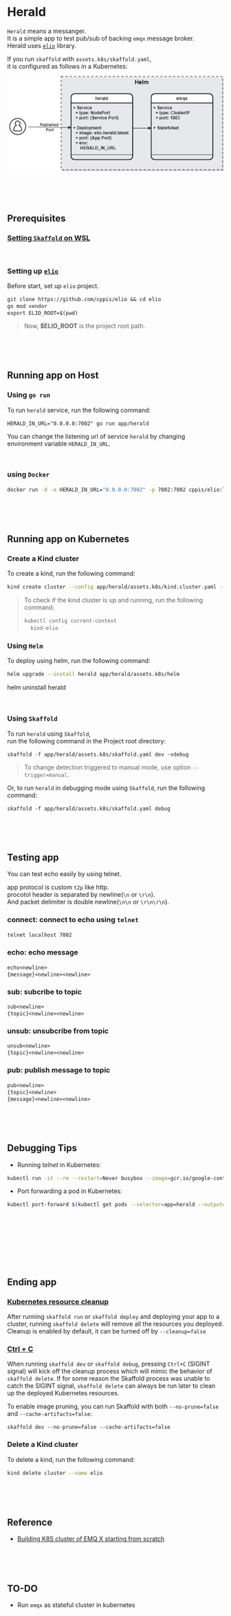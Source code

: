 # Herald
`Herald` means a messanger.  
It is a simple app to test pub/sub of backing `emqx` message broker.  
Herald uses [`elio`](https://github.com/cppis/elio) library.  

If you run `skaffold` with `assets.k8s/skaffold.yaml`,  
it is configured as follows in a Kubernetes:  

![docs/images/herald.helm](https://github.com/cppis/elio/blob/dev/docs/images/herald.helm.png?raw=true)  

<br/><br/><br/>

## Prerequisites  
### [Setting `Skaffold` on WSL](docs/setting.skaffold.md)  

<br/>

### Setting up [`elio`](https://github.com/cppis/elio)  

Before start, set up `elio` project.  
```
git clone https://github.com/cppis/elio && cd elio
go mod vendor
export ELIO_ROOT=$(pwd)
```

> Now, **$ELIO_ROOT** is the project root path.  

<br/><br/><br/>

## Running app on Host  
### Using `go run`  
To run `herald` service, run the following command:  
```shell
HERALD_IN_URL="0.0.0.0:7002" go run app/herald
```

You can change the listening url of service `herald` by changing  
environment variable `HERALD_IN_URL`.

<br/>

### using `Docker`  
```bash
docker run -d -e HERALD_IN_URL="0.0.0.0:7002" -p 7002:7002 cppis/elio:latest
```

<br/><br/><br/>

## Running app on Kubernetes  
### Create a Kind cluster  

To create a kind, run the following command:  
```bash
kind create cluster --config app/herald/assets.k8s/kind.cluster.yaml --name elio
```

> To check if the kind cluster is up and running, run the following command:  
> ```bash
> kubectl config current-context
>   kind-elio
> ```

### Using `Helm`  

To deploy using helm, run the following command:  
```bash
helm upgrade --install herald app/herald/assets.k8s/helm
```

helm uninstall herald

<br/>

### Using `Skaffold`  

To run `herald` using `Skaffold`,  
run the following command in the Project root directory:  
```shell
skaffold -f app/herald/assets.k8s/skaffold.yaml dev -vdebug
```

> To change detection triggered to manual mode, use option `--trigger=manual`.  

Or, to run `herald` in debugging mode using `Skaffold`, run the following command:  
```shell
skaffold -f app/herald/assets.k8s/skaffold.yaml debug
```

<br/><br/><br/>

## Testing app  
You can test echo easily by using telnet.  

app protocol is custom `t2p` like http.  
procotol header is separated by newline(`\n` or `\r\n`).  
And packet delimiter is double newline(`\n\n` or `\r\n\r\n`).

### connect: connect to echo using `telnet`  
  ```bash
  telnet localhost 7002
  ```

### echo: echo message    
  ```
  echo<newline>
  {message}<newline><newline>
  ```
### sub: subcribe to topic    
  ```
  sub<newline>
  {topic}<newline><newline>
  ```
### unsub: unsubcribe from topic  
  ```
  unsub<newline>
  {topic}<newline><newline>
  ```
### pub: publish message to topic  
  ```
  pub<newline>
  {topic}<newline>
  {message}<newline><newline>
  ```

<br/><br/><br/>

## Debugging Tips  

* Running _telnet_ in Kubernetes:

```bash
kubectl run -it --rm --restart=Never busybox --image=gcr.io/google-containers/busybox -- sh
```

* Port forwarding a pod in Kubernetes:
 
```bash
kubectl port-forward $(kubectl get pods --selector=app=herald --output=jsonpath={.items..metadata.name}) 7002:7002
```

<br/><br/><br/>

<br/><br/><br/>

## Ending app  
### [Kubernetes resource cleanup](https://skaffold.dev/docs/pipeline-stages/cleanup/#kubernetes-resource-cleanup)  
After running `skaffold run` or `skaffold deploy` and deploying your app to a cluster, running `skaffold delete` will remove all the resources you deployed. Cleanup is enabled by default, it can be turned off by `--cleanup=false`  

### [Ctrl + C](https://skaffold.dev/docs/pipeline-stages/cleanup/#ctrl--c)  
When running `skaffold dev` or `skaffold debug`, pressing `Ctrl+C` (SIGINT signal) will kick off the cleanup process which will mimic the behavior of `skaffold delete`. If for some reason the Skaffold process was unable to catch the SIGINT signal, `skaffold delete` can always be run later to clean up the deployed Kubernetes resources.

To enable image pruning, you can run Skaffold with both `--no-prune=false` and `--cache-artifacts=false`:

```
skaffold dev --no-prune=false --cache-artifacts=false
```

### Delete a Kind cluster  
To delete a kind, run the following command:  
```bash
kind delete cluster --name elio
```

<br/><br/><br/>

## Reference  
* [Building K8S cluster of EMQ X starting from scratch](https://www.emqx.com/en/blog/emqx-mqtt-broker-k8s-cluster)  


<br/><br/><br/>

## TO-DO  
* Run `emqx` as stateful cluster in kubernetes  
